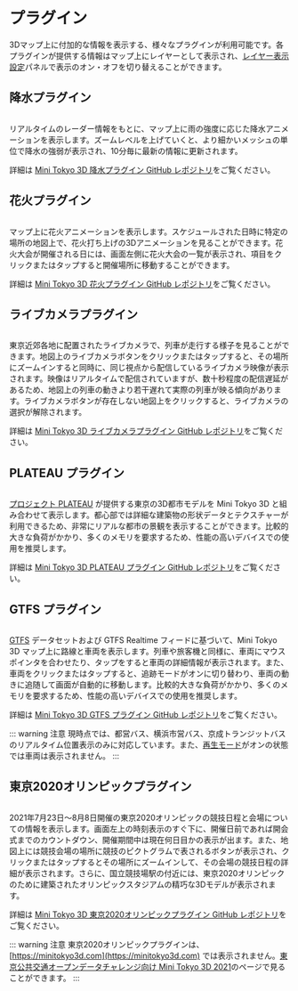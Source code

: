 # プラグイン

3Dマップ上に付加的な情報を表示する、様々なプラグインが利用可能です。各プラグインが提供する情報はマップ上にレイヤーとして表示され、[レイヤー表示設定](./configuration.md#%E3%83%AC%E3%82%A4%E3%83%A4%E3%83%BC%E8%A1%A8%E7%A4%BA%E8%A8%AD%E5%AE%9A)パネルで表示のオン・オフを切り替えることができます。

## 降水プラグイン

<img :src="$withBase('/images/weather.jpg')" style="width: 580px;">

リアルタイムのレーダー情報をもとに、マップ上に雨の強度に応じた降水アニメーションを表示します。ズームレベルを上げていくと、より細かいメッシュの単位で降水の強弱が表示され、10分毎に最新の情報に更新されます。

詳細は [Mini Tokyo 3D 降水プラグイン GitHub レポジトリ](https://github.com/nagix/mt3d-plugin-precipitation)をご覧ください。

## 花火プラグイン

<img :src="$withBase('/images/fireworks.jpg')" style="width: 580px;">

マップ上に花火アニメーションを表示します。スケジュールされた日時に特定の場所の地図上で、花火打ち上げの3Dアニメーションを見ることができます。花火大会が開催される日には、画面左側に花火大会の一覧が表示され、項目をクリックまたはタップすると開催場所に移動することができます。

詳細は [Mini Tokyo 3D 花火プラグイン GitHub レポジトリ](https://github.com/nagix/mt3d-plugin-fireworks)をご覧ください。

## ライブカメラプラグイン

<img :src="$withBase('/images/livecam.jpg')" style="width: 580px;">

東京近郊各地に配置されたライブカメラで、列車が走行する様子を見ることができます。地図上のライブカメラボタンをクリックまたはタップすると、その場所にズームインすると同時に、同じ視点から配信しているライブカメラ映像が表示されます。映像はリアルタイムで配信されていますが、数十秒程度の配信遅延があるため、地図上の列車の動きより若干遅れて実際の列車が映る傾向があります。ライブカメラボタンが存在しない地図上をクリックすると、ライブカメラの選択が解除されます。

詳細は [Mini Tokyo 3D ライブカメラプラグイン GitHub レポジトリ](https://github.com/nagix/mt3d-plugin-livecam)をご覧ください。

## PLATEAU プラグイン

<img :src="$withBase('/images/plateau.jpg')" style="width: 580px;">

[プロジェクト PLATEAU](https://www.mlit.go.jp/plateau/) が提供する東京の3D都市モデルを Mini Tokyo 3D と組み合わせて表示します。都心部では詳細な建築物の形状データとテクスチャーが利用できるため、非常にリアルな都市の景観を表示することができます。比較的大きな負荷がかかり、多くのメモリを要求するため、性能の高いデバイスでの使用を推奨します。

詳細は [Mini Tokyo 3D PLATEAU プラグイン GitHub レポジトリ](https://github.com/nagix/mt3d-plugin-plateau)をご覧ください。

## GTFS プラグイン

<img :src="$withBase('/images/gtfs-plugin.jpg')" style="width: 580px;">

[GTFS](https://gtfs.org/ja/) データセットおよび GTFS Realtime フィードに基づいて、Mini Tokyo 3D マップ上に路線と車両を表示します。列車や旅客機と同様に、車両にマウスポインタを合わせたり、タップをすると車両の詳細情報が表示されます。また、車両をクリックまたはタップすると、追跡モードがオンに切り替わり、車両の動きに追随して画面が自動的に移動します。比較的大きな負荷がかかり、多くのメモリを要求するため、性能の高いデバイスでの使用を推奨します。

詳細は [Mini Tokyo 3D GTFS プラグイン GitHub レポジトリ](https://github.com/nagix/mt3d-plugin-gtfs)をご覧ください。

::: warning 注意
現時点では、都営バス、横浜市営バス、京成トランジットバスのリアルタイム位置表示のみに対応しています。また、[再生モード](./display-modes.md#%E5%86%8D%E7%94%9F%E3%83%A2%E3%83%BC%E3%83%88%E3%82%99)がオンの状態では車両は表示されません。
:::

## 東京2020オリンピックプラグイン

<img :src="$withBase('/images/olympics.jpg')" style="width: 580px;">

2021年7月23日〜8月8日開催の東京2020オリンピックの競技日程と会場についての情報を表示します。画面左上の時刻表示のすぐ下に、開催日前であれば開会式までのカウントダウン、開催期間中は現在何日目かの表示が出ます。また、地図上には競技会場の場所に競技のピクトグラムで表されるボタンが表示され、クリックまたはタップするとその場所にズームインして、その会場の競技日程の詳細が表示されます。さらに、国立競技場駅の付近には、東京2020オリンピックのために建築されたオリンピックスタジアムの精巧な3Dモデルが表示されます。

詳細は [Mini Tokyo 3D 東京2020オリンピックプラグイン GitHub レポジトリ](https://github.com/nagix/mt3d-plugin-olympics2020)をご覧ください。

::: warning 注意
東京2020オリンピックプラグインは、[https://minitokyo3d.com](https://minitokyo3d.com) では表示されません。[東京公共交通オープンデータチャレンジ向け Mini Tokyo 3D 2021](https://minitokyo3d.com/2021/)のページで見ることができます。
:::
